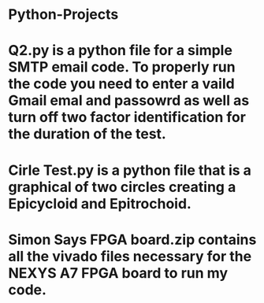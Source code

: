 # Python-Projects
# Q2.py is a python file for a simple SMTP email code. To properly run the code you need to enter a vaild Gmail emal and passowrd as well as turn off two factor identification for the duration of the test.
# Cirle Test.py is a python file that is a graphical of two circles creating a Epicycloid and Epitrochoid.
# Simon Says FPGA board.zip contains all the vivado files necessary for the NEXYS A7 FPGA board to run my code.
